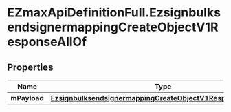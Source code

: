 # EZmaxApiDefinitionFull.EzsignbulksendsignermappingCreateObjectV1ResponseAllOf

## Properties

Name | Type | Description | Notes
------------ | ------------- | ------------- | -------------
**mPayload** | [**EzsignbulksendsignermappingCreateObjectV1ResponseMPayload**](EzsignbulksendsignermappingCreateObjectV1ResponseMPayload.md) |  | 


